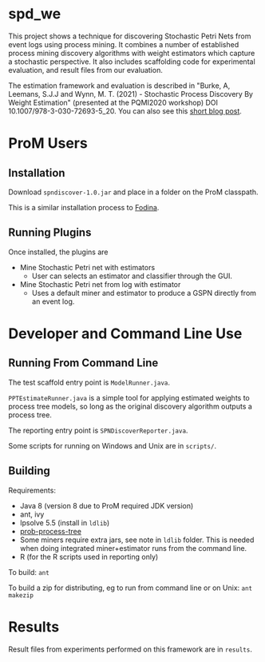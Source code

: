 # spd\_we

This project shows a technique for discovering Stochastic Petri Nets from event logs using process mining. It combines a number of established process mining discovery algorithms with weight estimators which capture a stochastic perspective. It also includes scaffolding code for experimental evaluation, and result files from our evaluation.

The estimation framework and evaluation is described in "Burke, A, Leemans, S.J.J and Wynn, M. T. (2021) - Stochastic Process Discovery By Weight Estimation" (presented at the PQMI2020 workshop) DOI 10.1007/978-3-030-72693-5_20. You can also see this  [short blog post](https://adamburkeware.net/2020/10/06/spd-by-weight-estimation.html).

# ProM Users

## Installation

Download `spndiscover-1.0.jar` and place in a folder on the ProM classpath.

This is a similar installation process to [Fodina](http://www.processmining.be/fodina/). 

## Running Plugins

Once installed, the plugins are 
+ Mine Stochastic Petri net with estimators
    + User can selects an estimator and classifier through the GUI.
+ Mine Stochastic Petri net from log with estimator
    + Uses a default miner and estimator to produce a GSPN directly from an event log.

# Developer and Command Line Use

## Running From Command Line

The test scaffold entry point is `ModelRunner.java`.

`PPTEstimateRunner.java` is a simple tool for applying estimated weights to process tree models, so long as the original discovery algorithm outputs a process tree.

The reporting entry point is `SPNDiscoverReporter.java`.

Some scripts for running on Windows and Unix are in `scripts/`.

## Building

Requirements: 
 + Java 8 (version 8 due to ProM required JDK version)
 + ant, ivy
 + lpsolve 5.5 (install in `ldlib`)
 + [prob-process-tree](https://github.com/adamburkegh/prob-process-tree)
 + Some miners require extra jars, see note in `ldlib` folder. This is needed when doing integrated miner+estimator runs from the command line.
 + R (for the R scripts used in reporting only)

To build:
`ant`

To build a zip for distributing, eg to run from command line or on Unix:
`ant makezip`

# Results

Result files from experiments performed on this framework are in `results`.
